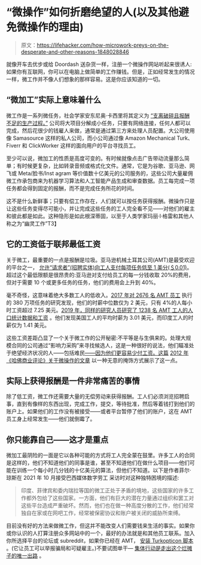 # “微操作”如何折磨绝望的人(以及其他避免微操作的理由)

> 原文：<https://lifehacker.com/how-microwork-preys-on-the-desperate-and-other-reasons-1848028846>

就像开车去优步或给 Doordash 送杂货一样，注册一个微操作网站听起来很诱人:如果你有互联网，你可以在电脑上做简单的工作赚钱。但是，正如经常发生的情况一样，微工作并不像人们想象的那样容易。这是你应该知道的一切。



## “微加工”实际上意味着什么

微工作是一系列微任务，社会学家安东尼奥·卡西里将其定义为 [“支离破碎且报酬不足的生产过程。”](https://www.greeneuropeanjournal.eu/earn-money-online-the-politics-of-microwork-and-machines/) 公司将大项目分解成小任务，只要有网络连接，任何人都可以完成，然后花很少的钱雇人来做，通常是通过第三方来处理人员配置。大公司使用像 Samasource 这样的私人公司，而小公司通过像 Amazon Mechanical Turk、Fiverr 和 ClickWorker 这样的面向用户的平台寻找员工。

至少可以说，微加工的性质是高度可变的。有时候就像点击广告带动流量那么简单；有时候更复杂，比如转录音频或格式化文件。通常，它是为谷歌、亚马逊、网飞或 Meta/脸书/Inst agram 等价值数十亿美元的公司服务的，这些公司大量雇佣微工作承包商来为机器学习算法和人工智能产品生成和审查数据。员工每完成一项任务都会得到固定的报酬，而不是完成任务所花的时间。

这不是什么新鲜事；只要有偿工作存在，人们就可以按任务获得报酬。微操作只是让这些任务变得尽可能小，并让完成这些任务的工人完全看不见——对他们的雇主和彼此都是如此。这种隐形是如此根深蒂固，以至于人类学家玛丽·l·格雷和其他人称之为“幽灵工作”T3】

## 它的工资低于联邦最低工资

关于微工，最重要的一点是报酬是垃圾。亚马逊机械土耳其公司(AMT)是最受欢迎的平台之一， [允许“请求者”(招聘实体)向工人支付每项任务低至 1 美分(＄0.01)](https://www.mturk.com/pricing)。超过这个最低限额是很昂贵的:亚马逊对支付给员工的每一分钱收取 20%的费用，但对于需要 10 个或更多任务的任务，他们的费用会上升到 40%。

毫不奇怪，这意味着绝大多数工人的低收入。[2017 年对 2676 名 AMT 员工](https://arxiv.org/pdf/1712.05796.pdf) 执行的 380 万项任务的研究发现，他们的时薪中位数仅为 2 美元，只有 4%的人每小时工资超过 7.25 美元。[2019 年，同样的研究人员研究了 1238 名 AMT 工人的人口统计数据和工资](https://core.ac.uk/download/pdf/224786775.pdf) 。他们发现美国工人的平均时薪为 3.01 美元，而印度工人的时薪仅为 1.41 美元。

这些工资差距凸显了一个关于微工作的公开秘密:不平等是与生俱来的。处理大规模合同的公司通过“影响力采购”来寻找候选人，这是一种很好的说法，他们瞄准处于绝望经济状况的人——包括难民[——因为他们更容易少付工资。这篇](https://www.theguardian.com/commentisfree/2021/oct/27/big-techs-push-for-automation-hides-the-grim-reality-of-microwork) [2012 年《哈佛商业评论》关于微操作的文章](https://hbr.org/2012/12/the-microwork-solution) 以一种无意的掩饰方式展示了这一点。

## **实际上获得报酬是一件非常痛苦的事情**

除了低工资，微工作还需要大量的无偿劳动来获得报酬。工人们必须浏览招聘启事，直到有像样的东西出现，完成工作，提交，等待批准，然后等着钱打到他们的账户上。如果他们的工作没有被接受——或者平台暂停了他们的账户，这在 AMT 员工身上经常发生——他们就倒霉了。

## 你只能靠自己——这才是重点

微加工最阴险的一面是它以各种可能的方式将工人完全蒙在鼓里。许多工人的合同是这样的，他们不知道他们的同事是谁，甚至不知道他们在做什么项目——他们可能在训练一个每小时几分钱的十亿美元的算法，但他们不知道。以下是作者菲尔·琼斯在 2021 年 10 月接受巴西媒体数字劳工 采访时对这种独特困境的描述:

> 印度、菲律宾和委内瑞拉等国的微工正处于矛盾的境地，这些国家的许多工作都外包给了这些国家。一方面，他们有巨大的潜在力量通过组织和罢工对这些平台造成严重破坏。然而，他们也在做一种高度分散的工作，他们经常独自在家或在网吧工作，经常被保密协议和账户被关闭的威胁所束缚。

目前没有好的方法来做微工作，但这并不能改变人们需要钱来生活的事实。如果你或你认识的人打算注册众多网站中的一个，最好的办法就是和其他员工联系。加入你所选择平台的论坛或 subreddit，如果你已经在 AMT， [安装 Turkopticon 脚本](https://turkopticon.net) 。(它让员工可以举报骗局和可疑雇主。)不要试图单干— [集体行动是走出这个烂摊子的唯一出路](https://lifehacker.com/how-to-unionize-your-workplace-1845991328) 。